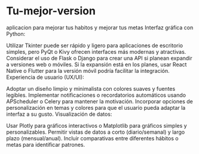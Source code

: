 # Tu-mejor-version
aplicacion para mejorar tus habitos y mejorar tus metas
Interfaz gráfica con Python:

Utilizar Tkinter puede ser rápido y ligero para aplicaciones de escritorio simples, pero PyQt o Kivy ofrecen interfaces más modernas y atractivas.
Considerar el uso de Flask o Django para crear una API si planean expandir a versiones web o móviles.
Si la expansión está en los planes, usar React Native o Flutter para la versión móvil podría facilitar la integración.
Experiencia de usuario (UX/UI):

Adoptar un diseño limpio y minimalista con colores suaves y fuentes legibles.
Implementar notificaciones o recordatorios automáticos usando APScheduler o Celery para mantener la motivación.
Incorporar opciones de personalización en temas y colores para que el usuario pueda adaptar la interfaz a su gusto.
Visualización de datos:

Usar Plotly para gráficos interactivos o Matplotlib para gráficos simples y personalizables.
Permitir vistas de datos a corto (diario/semanal) y largo plazo (mensual/anual).
Incluir comparativas entre diferentes hábitos o metas para identificar patrones.
